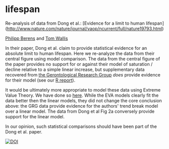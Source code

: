 # lifespan
Re-analysis of data from Dong et al.: [Evidence for a limit to human lifespan] (http://www.nature.com/nature/journal/vaop/ncurrent/full/nature19793.html)

[Philipp Berens](http://www.berenslab.org) and [Tom Wallis](http://tomwallis.info)

In their paper, Dong et al. claim to provide statistical evidence for an absolute limit to human lifespan. Here we re-analyze the data from their central figure using model comparison. The data from the central figure of the paper provides no support for or against their model of saturation / decline relative to a simple linear increase, but supplementary data recovered from [the Gerontological Research Group](http://www.grg.org/Adams/A.HTM) *does* provide evidence for their model (see our [R report](analysis.md)). 

It would be ultimately more appropriate to model these data using Extreme Value Theory. We have done so [here](extreme_value_analysis.md). While the EVA models clearly fit the data better then the linear models, they did not change the core conclusion above: the GRG data provide evidence for the authors' trend break model over a linear model. The data from Dong et al Fig 2a conversely provide support for the linear model.

In our opinion, such statistical comparisons should have been part of the Dong et al. paper.

[![DOI](https://zenodo.org/badge/70421471.svg)](https://zenodo.org/badge/latestdoi/70421471)


